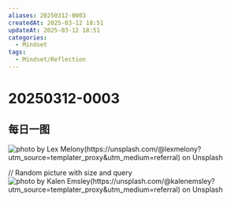 ```yaml
---
aliases: 20250312-0003
createdAt: 2025-03-12 18:51
updateAt: 2025-03-12 18:51
categories:
  - Mindset
tags:
  - Mindset/Reflection
---
```

# 20250312-0003


## 每日一图
![photo by Lex Melony(https://unsplash.com/@lexmelony?utm_source=templater_proxy&utm_medium=referral) on Unsplash](https://images.unsplash.com/photo-1629970815849-402b18449245?crop=entropy&cs=srgb&fm=jpg&ixid=M3w2NDU1OTF8MHwxfHJhbmRvbXx8fHx8fHx8fDE3NDE3NzY2NzZ8&ixlib=rb-4.0.3&q=85&w=800&h=600)

// Random picture with size and query
![photo by Kalen Emsley(https://unsplash.com/@kalenemsley?utm_source=templater_proxy&utm_medium=referral) on Unsplash](https://images.unsplash.com/photo-1465311440653-ba9b1d9b0f5b?crop=entropy&cs=srgb&fm=jpg&ixid=M3w2NDU1OTF8MHwxfHJhbmRvbXx8fHx8fHx8fDE3NDE3NzY2Nzd8&ixlib=rb-4.0.3&q=85&w=800&h=800)
